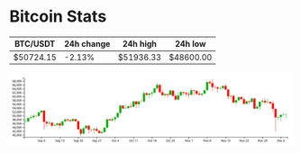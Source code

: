 # Bitcoin Stats

BTC/USDT|24h change|24h high|24h low|
|---|---|---|---|
|$50724.15|-2.13%|$51936.33|$48600.00|

<img src="./chart.svg">
